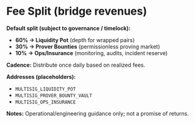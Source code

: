 # Fee Split (bridge revenues)

**Default split (subject to governance / timelock):**
- **60% → Liquidity Pot** (depth for wrapped pairs)
- **30% → Prover Bounties** (permissionless proving market)
- **10% → Ops/Insurance** (monitoring, audits, incident reserve)

**Cadence:** Distribute once daily based on realized fees.

**Addresses (placeholders):**
- `MULTISIG_LIQUIDITY_POT`
- `MULTISIG_PROVER_BOUNTY_VAULT`
- `MULTISIG_OPS_INSURANCE`

**Notes:** Operational/engineering guidance only; not a promise of returns.

